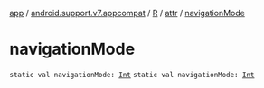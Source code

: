 [app](../../../index.md) / [android.support.v7.appcompat](../../index.md) / [R](../index.md) / [attr](index.md) / [navigationMode](./navigation-mode.md)

# navigationMode

`static val navigationMode: `[`Int`](https://kotlinlang.org/api/latest/jvm/stdlib/kotlin/-int/index.html)
`static val navigationMode: `[`Int`](https://kotlinlang.org/api/latest/jvm/stdlib/kotlin/-int/index.html)
